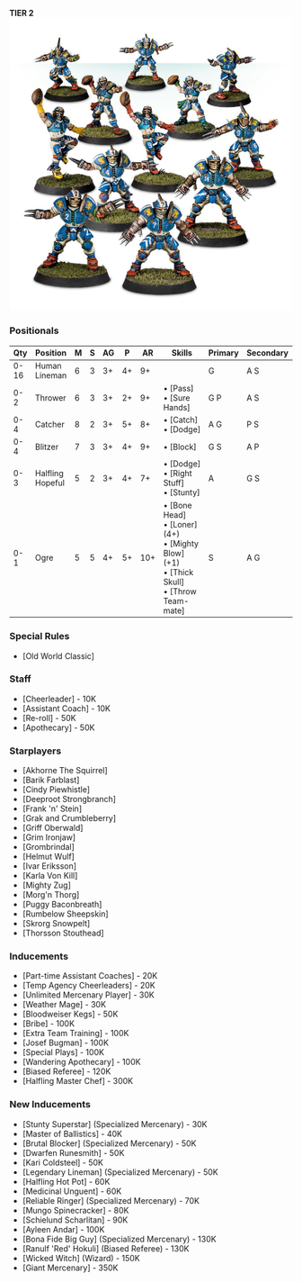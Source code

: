 ﻿**TIER 2**
![](../media/teams/ReiklandReaversTeam01.jpg)

### Positionals

| Qty  | Position         | M | S | AG | P  | AR  | Skills                                                                                               | Primary | Secondary | Cost |
| ---- | ---------------- | - | - | -- | -- | --- | ---------------------------------------------------------------------------------------------------- | ------- | --------- | ---- |
| 0-16 | Human Lineman    | 6 | 3 | 3+ | 4+ | 9+  |                                                                                                      | G       | A S       | 50K  |
| 0-2  | Thrower          | 6 | 3 | 3+ | 2+ | 9+  | • [Pass]<br /> • [Sure Hands]                                                                          | G P     | A S       | 80K  |
| 0-4  | Catcher          | 8 | 2 | 3+ | 5+ | 8+  | • [Catch]<br /> • [Dodge]                                                                                  | A G     | P S       | 65K  |
| 0-4  | Blitzer          | 7 | 3 | 3+ | 4+ | 9+  | • [Block]                                                                                              | G S     | A P       | 85K  |
| 0-3  | Halfling Hopeful | 5 | 2 | 3+ | 4+ | 7+  | • [Dodge]<br /> • [Right Stuff] <br /> • [Stunty]                                                          | A       | G S       | 30K  |
| 0-1  | Ogre             | 5 | 5 | 4+ | 5+ | 10+ | • [Bone Head]<br /> • [Loner] (4+) <br /> • [Mighty Blow] (+1) <br /> • [Thick Skull] <br /> • [Throw Team-mate] | S       | A G       | 140K |

### Special Rules

* [Old World Classic]

### Staff

* [Cheerleader] - 10K
* [Assistant Coach] - 10K
* [Re-roll] - 50K
* [Apothecary]  - 50K

### Starplayers

* [Akhorne The Squirrel]
* [Barik Farblast]
* [Cindy Piewhistle]
* [Deeproot Strongbranch]
* [Frank 'n' Stein]
* [Grak and Crumbleberry]
* [Griff Oberwald]
* [Grim Ironjaw]
* [Grombrindal]
* [Helmut Wulf]
* [Ivar Eriksson]
* [Karla Von Kill]
* [Mighty Zug]
* [Morg'n Thorg]
* [Puggy Baconbreath]
* [Rumbelow Sheepskin]
* [Skrorg Snowpelt]
* [Thorsson Stouthead]

### Inducements

* [Part-time Assistant Coaches] - 20K
* [Temp Agency Cheerleaders] - 20K
* [Unlimited Mercenary Player] - 30K
* [Weather Mage] - 30K
* [Bloodweiser Kegs] - 50K
* [Bribe] - 100K
* [Extra Team Training] - 100K
* [Josef Bugman] - 100K
* [Special Plays] - 100K
* [Wandering Apothecary] - 100K
* [Biased Referee] - 120K
* [Halfling Master Chef] - 300K

### New Inducements

* [Stunty Superstar] (Specialized Mercenary) - 30K
* [Master of Ballistics] - 40K
* [Brutal Blocker] (Specialized Mercenary) - 50K
* [Dwarfen Runesmith] - 50K
* [Kari Coldsteel] - 50K
* [Legendary Lineman] (Specialized Mercenary) - 50K
* [Halfling Hot Pot] - 60K
* [Medicinal Unguent] - 60K
* [Reliable Ringer] (Specialized Mercenary) - 70K
* [Mungo Spinecracker] - 80K
* [Schielund Scharlitan] - 90K
* [Ayleen Andar] - 100K
* [Bona Fide Big Guy] (Specialized Mercenary) - 130K
* [Ranulf 'Red' Hokuli] (Biased Referee) - 130K
* [Wicked Witch] (Wizard) - 150K
* [Giant Mercenary] - 350K
